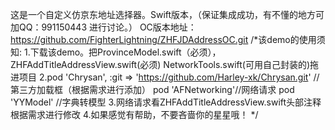 这是一个自定义仿京东地址选择器。Swift版本，（保证集成成功，有不懂的地方可加QQ：991150443 进行讨论。）
OC版本地址：https://github.com/FighterLightning/ZHFJDAddressOC.git
/*该demo的使用须知:
 1.下载该demo。把ProvinceModel.swift（必须），ZHFAddTitleAddressView.swift(必须) NetworkTools.swift(可用自己封装的)拖进项目
 2.pod 'Chrysan', :git => 'https://github.com/Harley-xk/Chrysan.git' //第三方加载框（根据需求进行添加）
 pod 'AFNetworking'//网络请求
 pod 'YYModel' //字典转模型
 3.网络请求看ZHFAddTitleAddressView.swift头部注释根据需求进行修改
 4.如果感觉有帮助，不要吝啬你的星星哦！
 */
